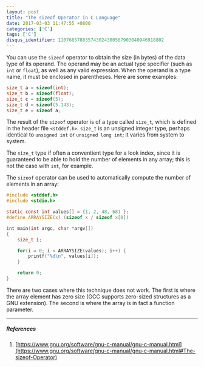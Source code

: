 ```yaml
---
layout: post
title: "The sizeof Operator in C Language"
date: 2017-03-03 11:47:55 +0800
categories: ['C']
tags: ['C']
disqus_identifier: 110768578835743024300567903040946918802
---
```


You can use the `sizeof` operator to obtain the size (in bytes) of the data type of its operand. The operand may be an actual type specifier (such as `int` or `float`), as well as any valid expression. When the operand is a type name, it must be enclosed in parentheses. Here are some examples:

```c
size_t a = sizeof(int);
size_t b = sizeof(float);
size_t c = sizeof(5);
size_t d = sizeof(5.143);
size_t e = sizeof a;
```

The result of the `sizeof` operator is of a type called `size_t`, which is defined in the header file `<stddef.h>`. `size_t` is an unsigned integer type, perhaps identical to `unsigned int` or `unsigned long int`; it varies from system to system.

The `size_t` type if often a conventient type for a look index, since it is guaranteed to be able to hold the number of elements in any array; this is not the case with `int`, for example.

The `sizeof` operator can be used to automatically compute the number of elements in an array:

```c
#include <stddef.h>
#include <stdio.h>

static const int values[] = {1, 2, 48, 681 };
#define ARRAYSIZE(x) (sizeof x / sizeof x[0])

int main(int argc, char *argv[])
{
    size_t i;

    for(i = 0; i < ARRAYSIZE(values); i++) {
        printf("%d\n", values[i]);
    }

    return 0;
}
```

There are two cases where this technique does not work. The first is where the array element has zero size (GCC supports zero-sized structures as a GNU extension). The second is where the array is in fact a function parameter.

* * *

##### References

1. [https://www.gnu.org/software/gnu-c-manual/gnu-c-manual.html](https://www.gnu.org/software/gnu-c-manual/gnu-c-manual.html#The-sizeof-Operator)
